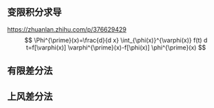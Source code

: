 ## 变限积分求导
https://zhuanlan.zhihu.com/p/376629429
$$
\Phi^{\prime}(x)=\frac{d}{d x} \int_{\phi(x)}^{\varphi(x)} f(t) d t=f[\varphi(x)] \varphi^{\prime}(x)-f[\phi(x)] \phi^{\prime}(x)
$$
## 有限差分法

## 上风差分法
